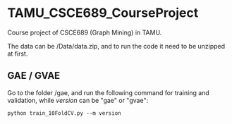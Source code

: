 # TAMU_CSCE689_CourseProject
Course project of CSCE689 (Graph Mining) in TAMU.

The data can be /Data/data.zip, and to run the code it need to be unzipped at first.

## GAE / GVAE
Go to the folder /gae, and run the following command for training and validation, while *version* can be "gae" or "gvae":

```
python train_10FoldCV.py --m version
```

